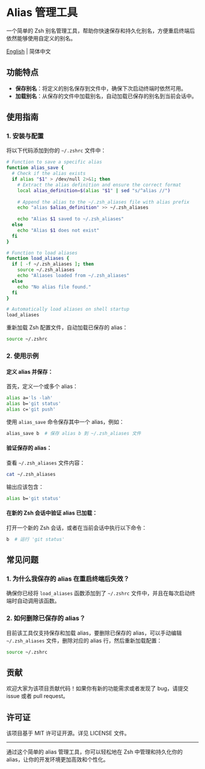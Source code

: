 # Alias 管理工具

一个简单的 Zsh 别名管理工具，帮助你快速保存和持久化别名，方便重启终端后依然能够使用自定义的别名。

[English](https://github.com/foolgry/zsh_alias/blob/main/README.md) | 简体中文

## 功能特点

- **保存别名**：将定义的别名保存到文件中，确保下次启动终端时依然可用。
- **加载别名**：从保存的文件中加载别名，自动加载已保存的别名到当前会话中。

## 使用指南

### 1. 安装与配置

将以下代码添加到你的 `~/.zshrc` 文件中：

```zsh
# Function to save a specific alias
function alias_save {
  # Check if the alias exists
  if alias "$1" > /dev/null 2>&1; then
    # Extract the alias definition and ensure the correct format
    local alias_definition=$(alias "$1" | sed "s/^alias //")
    
    # Append the alias to the ~/.zsh_aliases file with alias prefix
    echo "alias $alias_definition" >> ~/.zsh_aliases
    
    echo "Alias $1 saved to ~/.zsh_aliases"
  else
    echo "Alias $1 does not exist"
  fi
}

# Function to load aliases
function load_aliases {
  if [ -f ~/.zsh_aliases ]; then
    source ~/.zsh_aliases
    echo "Aliases loaded from ~/.zsh_aliases"
  else
    echo "No alias file found."
  fi
}

# Automatically load aliases on shell startup
load_aliases
```

重新加载 Zsh 配置文件，自动加载已保存的 alias：

```zsh
source ~/.zshrc
```

### 2. 使用示例

#### 定义 alias 并保存：

首先，定义一个或多个 alias：

```zsh
alias a='ls -lah'
alias b='git status'
alias c='git push'
```

使用 `alias_save` 命令保存其中一个 alias，例如：

```zsh
alias_save b  # 保存 alias b 到 ~/.zsh_aliases 文件
```

#### 验证保存的 alias：

查看 `~/.zsh_aliases` 文件内容：

```sh
cat ~/.zsh_aliases
```

输出应该包含：

```sh
alias b='git status'
```

#### 在新的 Zsh 会话中验证 alias 已加载：

打开一个新的 Zsh 会话，或者在当前会话中执行以下命令：

```zsh
b  # 运行 'git status'
```

## 常见问题

### 1. 为什么我保存的 alias 在重启终端后失效？

确保你已经将 `load_aliases` 函数添加到了 `~/.zshrc` 文件中，并且在每次启动终端时自动调用该函数。

### 2. 如何删除已保存的 alias？

目前该工具仅支持保存和加载 alias，要删除已保存的 alias，可以手动编辑 `~/.zsh_aliases` 文件，删除对应的 alias 行，然后重新加载配置：

```zsh
source ~/.zshrc
```

## 贡献

欢迎大家为该项目贡献代码！如果你有新的功能需求或者发现了 bug，请提交 issue 或者 pull request。

## 许可证

该项目基于 MIT 许可证开源。详见 LICENSE 文件。

---

通过这个简单的 alias 管理工具，你可以轻松地在 Zsh 中管理和持久化你的 alias，让你的开发环境更加高效和个性化。